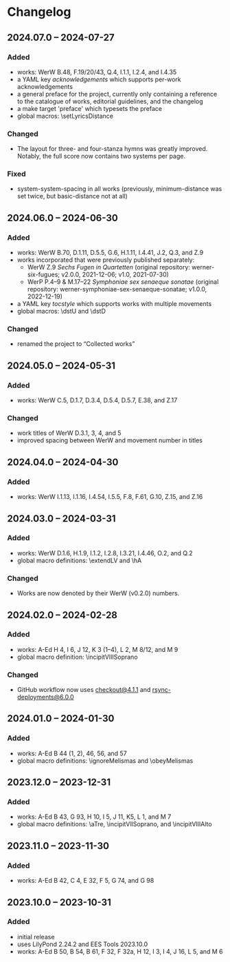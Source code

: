 # Changelog

## 2024.07.0 – 2024-07-27

### Added

- works: WerW B.48, F.19/20/43, Q.4, I.1.1, I.2.4, and I.4.35
- a YAML key *acknowledgements* which supports per-work acknowledgements
- a general preface for the project, currently only containing a reference to the catalogue of works, editorial guidelines, and the changelog
- a make target 'preface' which typesets the preface
- global macros: \setLyricsDistance

### Changed

- The layout for three- and four-stanza hymns was greatly improved. Notably, the full score now contains two systems per page.

### Fixed

- system-system-spacing in all works (previously, minimum-distance was set twice, but basic-distance not at all)


## 2024.06.0 – 2024-06-30

### Added

- works: WerW B.70, D.1.11, D.5.5, G.6, H.1.11, I.4.41, J.2, Q.3, and Z.9
- works incorporated that were previously published separately:
  - WerW Z.9 *Sechs Fugen in Quartetten* (original repository: werner-six-fugues; v2.0.0, 2021-12-06; v1.0, 2021-07-30)
  - WerP P.4–9 & M.17–22 *Symphoniae sex senaeque sonatae* (original repository: werner-symphoniae-sex-senaeque-sonatae; v1.0.0, 2022-12-19)
- a YAML key *tocstyle* which supports works with multiple movements
- global macros: \dstU and \dstD

### Changed

- renamed the project to “Collected works”


## 2024.05.0 – 2024-05-31

### Added

- works: WerW C.5, D.1.7, D.3.4, D.5.4, D.5.7, E.38, and Z.17

### Changed

- work titles of WerW D.3.1, 3, 4, and 5
- improved spacing between WerW and movement number in titles


## 2024.04.0 – 2024-04-30

### Added

- works: WerW I.1.13, I.1.16, I.4.54, I.5.5, F.8, F.61, G.10, Z.15, and Z.16


## 2024.03.0 – 2024-03-31

### Added

- works: WerW D.1.6, H.1.9, I.1.2, I.2.8, I.3.21, I.4.46, O.2, and Q.2
- global macro definitions: \extendLV and \hA


### Changed

- Works are now denoted by their WerW (v0.2.0) numbers.


## 2024.02.0 – 2024-02-28

### Added

- works: A-Ed H 4, I 6, J 12, K 3 (1–4), L 2, M 8/12, and M 9
- global macro definition: \incipitVlIISoprano


### Changed

- GitHub workflow now uses checkout@4.1.1 and rsync-deployments@6.0.0


## 2024.01.0 – 2024-01-30

### Added

- works: A-Ed B 44 (1, 2), 46, 56, and 57
- global macro definitions: \ignoreMelismas and \obeyMelismas


## 2023.12.0 – 2023-12-31

### Added

- works: A-Ed B 43, G 93, H 10, I 5, J 11, K5, L 1, and M 7
- global macro definitions: \aTre, \incipitVlISoprano, and \incipitVlIIAlto


## 2023.11.0 – 2023-11-30

### Added

- works: A-Ed B 42, C 4, E 32, F 5, G 74, and G 98


## 2023.10.0 – 2023-10-31

### Added

- initial release
- uses LilyPond 2.24.2 and EES Tools 2023.10.0
- works: A-Ed B 50, B 54, B 61, F 32, F 32a, H 12, I 3, I 4, J 16, L 5, and M 6
